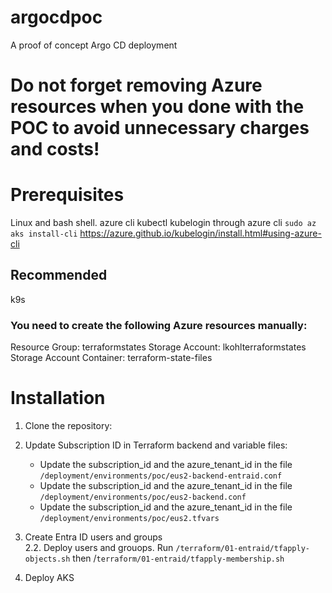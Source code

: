 # argocdpoc
A proof of concept Argo CD deployment


# Do not forget removing Azure resources when you done with the POC to avoid unnecessary charges and costs!

# Prerequisites

Linux and bash shell.
azure cli
kubectl
kubelogin through azure cli `sudo az aks install-cli` https://azure.github.io/kubelogin/install.html#using-azure-cli

## Recommended
k9s

### You need to create the following Azure resources manually:
Resource Group: terraformstates
Storage Account: lkohlterraformstates
Storage Account Container: terraform-state-files

# Installation

1. Clone the repository:

2. Update Subscription ID in Terraform backend and variable files:
    - Update the subscription_id and the azure_tenant_id in the file `/deployment/environments/poc/eus2-backend-entraid.conf`
    - Update the subscription_id and the azure_tenant_id in the file `/deployment/environments/poc/eus2-backend.conf`
    - Update the subscription_id and the azure_tenant_id in the file `/deployment/environments/poc/eus2.tfvars`

2. Create Entra ID users and groups\
    2.2. Deploy users and grouops. Run ``/terraform/01-entraid/tfapply-objects.sh`` then /``terraform/01-entraid/tfapply-membership.sh``

3. Deploy AKS